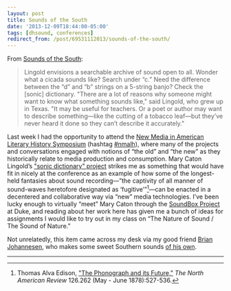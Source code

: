 ```yaml
---
layout: post 
title: Sounds of the South 
date: '2013-12-09T18:44:00-05:00' 
tags: [dhsound, conferences]
redirect_from: /post/69531112013/sounds-of-the-south/
--- 
```


From [Sounds of the South](http://today.duke.edu/2013/11/soundsofsouth):

> Lingold envisions a searchable archive of sound open to all. Wonder what a cicada sounds like? Search under “c.” Need the difference between the “d” and “b” strings on a 5-string banjo? Check the [sonic] dictionary. "There are a lot of reasons why someone might want to know what something sounds like," said Lingold, who grew up in Texas. "It may be useful for teachers. Or a poet or author may want to describe something—like the cutting of a tobacco leaf—but they’ve never heard it done so they can’t describe it accurately."

Last week I had the opportunity to attend the [New Media in American Literary History Symposium](http://www.northeastern.edu/nulab/nmalh/) (hashtag [\#nmalh](https://twitter.com/search?q=%23nmalh&src=typd&f=realtime)), where many of the projects and conversations engaged with notions of “the old” and “the new” as they historically relate to media production and consumption. Mary Caton Lingold’s ["sonic dictionary" project](http://today.duke.edu/2013/11/soundsofsouth) strikes me as something that would have fit in nicely at the conference as an example of how some of the longest-held fantasies about sound recording—”the captivity of all manner of sound-waves heretofore designated as ‘fugitive’”[^1]—can be enacted in a decentered and collaborative way via “new” media technologies. I’ve been lucky enough to virtually “meet” Mary Caton through the [SoundBox Project](http://sites.fhi.duke.edu/soundbox/) at Duke, and reading about her work here has given me a bunch of ideas for assignments I would like to try out in my class on “The Nature of Sound / The Sound of Nature.”

Not unrelatedly, this item came across my desk via my good friend [Brian Johannesen](http://brianjohannesen.com/), who makes some sweet Southern sounds [of his own](http://brianjohannesen.bandcamp.com/).

* * * * *

[^1]: Thomas Alva Edison, ["The Phonograph and its Future,"](https://archive.org/details/jstor-25110210) *The North American Review* 126.262 (May - June 1878):527-536.


